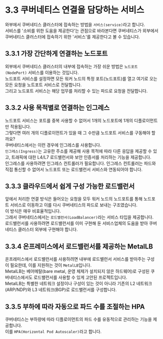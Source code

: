# 3.3 쿠버네티스 연결을 담당하는 서비스

와부에서 쿠버네티스 클러스터에 접속하는 방법을 `서비스(service)`라고 합니다.  
서비스를 '소비를 위한 도움을 제공한다'는 관점으로 바라본다면 쿠버네티스가 외부에서 쿠버네티스 클러스터에 접속하기 위한 '서비스'를 제공한다고 볼 수 있습니다.

## 3.3.1 가장 간단하게 연결하는 노드포트

외부에서 쿠버네티스 클러스터의 내부에 접속하는 가장 쉬운 방법은 `노드포트(NodePort)` 서비스를 이용하는 것입니다.  
노드포트 서비스를 설정하면 모든 워커 노드의 특정 포트(노드포트)를 열고 여기로 오는 모든 요청을 노트포트 서비스로 전달합니다.  
그리고 노드포트 서비스는 해당 업무를 처리할 수 있는 파드로 요청을 전달합니다.

## 3.3.2 사용 목적별로 연결하는 인그레스

노드포트 서비스는 포트를 중복 사용할 수 없어서 1개의 노드포트에 1개의 디플로이먼트만 적용됩니다.  
그렇다면 여러 개의 디플로이먼트가 있을 때 그 수만큼 노드포트 서비스를 구동해야 할까요?  
쿠버네티스에서는 이런 경우에 인그레스를 사용합니다.  
`인그레스(Ingress)`는 고유한 주소를 제공해 사용 목적에 따라 다른 응답을 제공할 수 있고, 트래픽에 대한 L4/L7 로드밸런서와 보안 인증서를 처리하는 기능을 제공합니다.  
인그레스를 사용하려면 인그레스 컨트롤러가 필요합니다. 인그레스 컨트롤러는 파드와 직접 통신할 수 없어서 노드포트 또는 로드밸런서 서비스와 연동되어야 합니다.

## 3.3.3 클라우드에서 쉽게 구성 가능한 로드밸런서

앞에서 처리한 연결 방식은 들어오는 요청을 모두 워커 노드의 노드포트를 통해 노드포트 서비스로 이동하고 이를 다시 쿠버네티스의 파드로 보내는 구조였습니다.  
이 방식은 매우 비효율적입니다.  
그래서 쿠버네티스에서는 `로드밸런서(LoadBalancer)`라는 서비스 타입을 제공합니다.  
로드밸런서를 사용하려면 로드밸런서를 이미 구현해 둔 서비스업체의 도움을 받아 쿠버네티스 클러스터 외부에 구현해야 합니다.

## 3.3.4 온프레미스에서 로드밸런서를 제공하는 MetalLB

온프레미스에서 로드밸런서를 사용하려면 내부에 로드밸런서 서비스를 받아주는 구성이 필요한데, 이를 지원하는 것이 `MetalLB`입니다.  
MetalLB는 베어메탈(bare metal, 운영 체제가 설치되지 않은 하드웨어)로 구성된 쿠버네티스에서도 로드밸런서를 사용할 수 있게 고안된 프로젝트입니다.  
MetalLB는 특별한 네트워크 설정이나 구성이 있는 것이 아니라 기존의 L2 네트워크(ARP/NDP)와 L3 네트워크(BGP)로 로드밸런서를 구성합니다.

## 3.3.5 부하에 따라 자동으로 파드 수를 조절하는 HPA

쿠버네티스는 부하량에 따라 디플로이먼트의 파드 수를 유동적으로 관리하는 기능을 제공합니다.  
이를 `HPA(Horizontal Pod Autoscaler)`라고 합니다.
